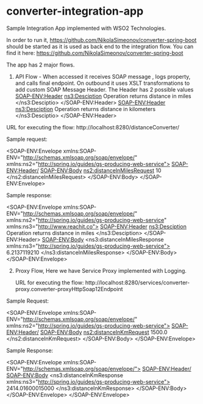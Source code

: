 # converter-integration-app

Sample Integration App implemented with WSO2 Technologies.

In order to run it, https://github.com/NikolaSimeonov/converter-spring-boot should be started as it is used as back end to the integration flow.
You can find it here:
https://github.com/NikolaSimeonov/converter-spring-boot

The app has 2 major flows.
1. API Flow - When accessed it receives SOAP message , logs property, and calls final endpoint. On outbound it uses
XSLT transformations to add custom SOAP Message Header. The Header has 2 possible values
    <SOAP-ENV:Header>
        <ns3:Desciption>
	          Operation returns distance in miles
        </ns3:Desciptio>
     </SOAP-ENV:Header>
         <SOAP-ENV:Header>
        <ns3:Desciption>
	          Operation returns distance in kilometers
        </ns3:Desciptio>
     </SOAP-ENV:Header>
     
 URL for executing the flow:
 http://localhost:8280/distanceConverter/
 
 Sample request:
 
 <?xml version="1.0"?>
<SOAP-ENV:Envelope xmlns:SOAP-ENV="http://schemas.xmlsoap.org/soap/envelope/" xmlns:ns2="http://spring.io/guides/gs-producing-web-service">
    <SOAP-ENV:Header/>
    <SOAP-ENV:Body>
        <ns2:distanceInMilesRequest>
            <distanceInKm>10</distanceInKm>
        </ns2:distanceInMilesRequest>
    </SOAP-ENV:Body>
</SOAP-ENV:Envelope>

Sample response:


<SOAP-ENV:Envelope xmlns:SOAP-ENV="http://schemas.xmlsoap.org/soap/envelope/" xmlns:ns2="http://spring.io/guides/gs-producing-web-service" xmlns:ns3="http://www.reachit.co">
    <SOAP-ENV:Header>
        <ns3:Desciption>
	    Operation returns distance in miles
        </ns3:Desciption>
    </SOAP-ENV:Header>
    <SOAP-ENV:Body>
        <ns3:distanceInMilesResponse xmlns:ns3="http://spring.io/guides/gs-producing-web-service">
            <distanceInMiles>6.2137119210</distanceInMiles>
        </ns3:distanceInMilesResponse>
    </SOAP-ENV:Body>
</SOAP-ENV:Envelope>

     
2. Proxy Flow, Here we have Service Proxy implemented with Logging.
     
      URL for executing the flow:
      http://localhost:8280/services/converter-proxy.converter-proxyHttpSoap12Endpoint
      
Sample Request:
   
<?xml version="1.0"?>
<SOAP-ENV:Envelope xmlns:SOAP-ENV="http://schemas.xmlsoap.org/soap/envelope/" xmlns:ns2="http://spring.io/guides/gs-producing-web-service">
<SOAP-ENV:Header/>
<SOAP-ENV:Body>
    <ns2:distanceInKmRequest>
            <distanceInMiles>1500.0</distanceInMiles>
    </ns2:distanceInKmRequest>
</SOAP-ENV:Body>
</SOAP-ENV:Envelope>

  Sample Response:
  
  <SOAP-ENV:Envelope xmlns:SOAP-ENV="http://schemas.xmlsoap.org/soap/envelope/">
    <SOAP-ENV:Header/>
    <SOAP-ENV:Body>
        <ns3:distanceInKmResponse xmlns:ns3="http://spring.io/guides/gs-producing-web-service">
            <distanceInKm>2414.01600015000</distanceInKm>
        </ns3:distanceInKmResponse>
    </SOAP-ENV:Body>
</SOAP-ENV:Envelope>
</SOAP-ENV:Envelope>
     
         
